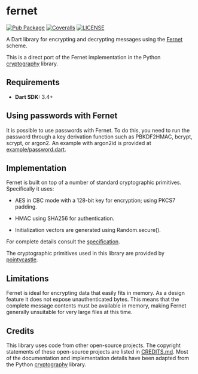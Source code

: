 # fernet

[![Pub Package](https://img.shields.io/pub/v/fernet?style=for-the-badge)](https://pub.dev/packages/fernet)
[![Coveralls](https://img.shields.io/coverallsCoverage/github/elliotwutingfeng/fernet?logo=coveralls&style=for-the-badge)](https://coveralls.io/github/elliotwutingfeng/fernet?branch=main)
[![LICENSE](https://img.shields.io/badge/LICENSE-BSD--3--Clause-GREEN?style=for-the-badge)](LICENSE)

A Dart library for encrypting and decrypting messages using the [Fernet](https://cryptography.io/en/latest/fernet) scheme.

This is a direct port of the Fernet implementation in the Python [cryptography](https://cryptography.io) library.

## Requirements

- **Dart SDK:** 3.4+

## Using passwords with Fernet

It is possible to use passwords with Fernet. To do this, you need to run the password through a key derivation function such as PBKDF2HMAC, bcrypt, scrypt, or argon2. An example with argon2id is provided at [example/password.dart](example/password.dart).

## Implementation

Fernet is built on top of a number of standard cryptographic primitives. Specifically it uses:

- AES in CBC mode with a 128-bit key for encryption; using PKCS7 padding.

- HMAC using SHA256 for authentication.

- Initialization vectors are generated using Random.secure().

For complete details consult the [specification](https://github.com/fernet/spec/blob/master/Spec.md).

The cryptographic primitives used in this library are provided by [pointycastle](https://pub.dev/packages/pointycastle).

## Limitations

Fernet is ideal for encrypting data that easily fits in memory. As a design feature it does not expose unauthenticated bytes. This means that the complete message contents must be available in memory, making Fernet generally unsuitable for very large files at this time.

## Credits

This library uses code from other open-source projects. The copyright statements of these open-source projects are listed in [CREDITS.md](CREDITS.md). Most of the documentation and implementation details have been adapted from the Python [cryptography](https://cryptography.io) library.
